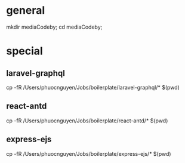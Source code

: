 # general
mkdir mediaCodeby; cd mediaCodeby;

# special
## laravel-graphql
cp -fR /Users/phuocnguyen/Jobs/boilerplate/laravel-graphql/* $(pwd)

## react-antd
cp -fR /Users/phuocnguyen/Jobs/boilerplate/react-antd/* $(pwd)

## express-ejs
cp -fR /Users/phuocnguyen/Jobs/boilerplate/express-ejs/* $(pwd)


